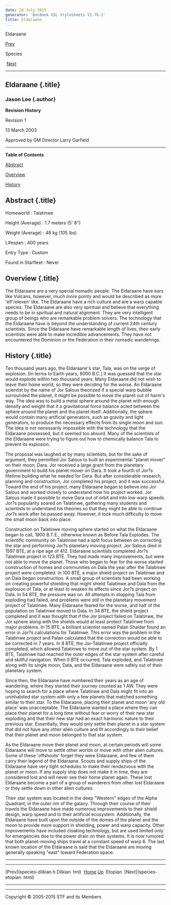 ```yaml
---
date: 24 July 2015
generator: 'DocBook XSL Stylesheets V1.76.1'
title: Eldaraane
...
```


Eldaraane

[Prev](species-dilkian.html) 

Species

 [Next](species-etopian.html)

* * * * *

Eldaraane {.title}
---------

### Jason Lee {.author}

**Revision History**

Revision 1

13 March 2003

Approved by GM Director Larry Garfield

* * * * *

**Table of Contents**

[Abstract](species-eldaraane.html#idp140478692001504)

[Overview](species-eldaraane.html#idp140478692011488)

[History](species-eldaraane.html#idp140478692013456)

Abstract {.title}
--------

 Homeworld 
:   Talatinwe

 Height (Average) 
:   1.7 meters (5' 8")

 Weight (Average) 
:   48 kg (105 lbs)

 Lifespan 
:   400 years

 Entry Type 
:   Custom

 Found in Starfleet 
:   Never

Overview {.title}
--------

The Eldaraane are a very special nomadic people. The Eldaraane have ears
like Vulcans, however, much more pointy and would be described as more
'elf'/eleven' like. The Eldaraane have a rich culture and are a warp
capable species. The Eldaraane are also very spiritual and believe that
everything needs to be in spiritual and natural alignment. They are very
intelligent group of beings who are remarkable problem solvers. The
technology that the Eldaraane have is beyond the understanding of
current 24th century scientists. Since the Eldaraane have remarkable
length of lives, their early scientists were able to make incredible
advancements. They have not encountered the Dominion or the Federation
in their nomadic wanderings.

History {.title}
-------

Ten thousand years ago, the Eldaraane's star, Tala, was on the verge of
explosion. [In terms to Earth years, 8000 B.C.] It was guessed that the
star would explode within two thousand years. Many Eldaraane did not
wish to leave their home world, so they were deciding for the worse. An
Eldaraane scientist by the name of Jor Salous theorized if a special
warp bubble surrounded the planet, it might be possible to move the
planet out of harm's way. The idea was to build a metal sphere around
the planet with enough density and weight that it a gravitational force
balance acted between the sphere around the planet and the planet
itself. Additionally, the sphere would contain many artificial
generators, such as gravity and light generators, to produce the
necessary effects from its single moon and sun. The idea is not
necessarily impossible with the technology that the Eldaraane possessed,
but it seemed too absurd. Many of the scientists of the Eldaraane were
trying to figure out how to chemically balance Tala to prevent its
explosion.

The proposal was laughed at by many scientists, but for the sake of
argument, they permitted Jor Salous to built an experimental "planet
mover" on their moon, Dara. Jor received a large grant from the
planetary government to build his planet mover on Dara. It took a fourth
of Jor?s lifetime building what he needed for Dara. But after
considerable research, planning and construction, Jor completed his
project, and it was successful. Toward the end of his project, many
Eldaraane began to believe into Jor Salous and worked closely to
understand how his project worked. Jor Salous made it possible to move
Dara out of orbit and into low warp speeds. Jor?s popularity soared on
Talatinwe, gathering many students and scientists to understand his
theories so that they might be able to continue Jor?s work after he
passed away. However, it took much difficulty to move the small moon
back into place.

Construction on Talatinwe moving sphere started on what the Eldaraane
began to call, 1900 B.T.E., otherwise known as Before Tala Explodes. The
scientific community on Talatinwe had a split focus between on
correcting the star and performing Jor?s planetary moving project. Jor
Salous died in 1597 BTE, at a ripe age of 412. Eldaraane scientists
completed Jor?s Talatinwe project in 123 BTE. They had made many
improvements, but were not able to move the planet. Those who began to
fear for the worse started construction of homes and communities on Dala
the year after the Talatinwe project were completed. In 100 BTE, a major
shield project on Talatinwe and on Dala began construction. A small
group of scientists had been working on creating powerful shielding that
might shield Talatinwe and Dala from the explosion of Tala, or at least
to weaken its effects since Jor?s project on Dala. In 54 BTE, the
pressure was on. All attempts in stopping Tala from exploding had
failed, and problems were still in the planetary movement project of
Talatinwe. Many Eldaraane feared for the worse, and half of the
population on Talatinwe moved to Dala. In 34 BTE, the shield project
completed and it was thought that if the Jor project failed on
Talatinwe, the Jor sphere along with the shields would at least protect
Talatinwe from major problems. In 15 BTE, a brilliant scientist named
Palan Shaldar found an error in Jor?s calculations for Talatinwe. This
error was the problem in the Talatinwe project and Palan calculated that
the correction would be able to be corrected in 7 years. In 8 BTE, the
Jor-Talatinwe project officially completed, which allowed Talatinwe to
move out of the star system. By 1 BTE, Talatinwe had reached the outer
edges of the star system after careful and skillful navigation. When 0
BTE occurred, Tala exploded, and Talatinwe along with its single moon,
Dala, and the Eldaraane were safely out of their planetary system.

Since then, the Eldaraane have numbered their years as an age of
wandering, where they started their journey counted as 1 AW. They were
hoping to search for a place where Talatinwe and Dala might fit into an
uninhabited star system with only a few planets that matched something
similar to their star. To the Eldaraane, placing their planet and moon
'any old place' was unacceptable. The Eldaraane wanted a place where
they can place their planet for a long time without fear or worry of
their new star exploding and that their new star had an exact harmonic
nature to their previous star. Essentially, they would only settle their
planet in a star system that did not have any other alien culture and
fit accordingly to their belief that their planet and moon belonged to
that star system.

As the Eldaraane move their planet and moon, at certain periods will
some Eldaraane will move to settle other worlds or move with other alien
cultures. Some of these 'offshoots' forget they were Eldaraane, and few
of them carry their legend of the Eldaraane. Scouts and supply ships of
the Eldaraane have very tight schedules to make their rendezvous with
the planet or moon. If any supply ship does not make it in time, they
are considered lost and will never see their home planet again. These
lost Eldaraane become a part of a group of wanderers from other lost
Eldaraane or they settle down in other alien cultures.

Their star system was located in the deep "Western" edges of the Alpha
Quadrant, in the outer rim of the galaxy. Through their course of their
travels the Eldaraane have made numerous improvements to their shield
design, warp speed and to their artificial ecosystem. Additionally, the
Eldaraane have built upon the outside of the domes of the planet and the
moon to provide more support in shielding, power and warp capacity.
Other improvements have included cloaking technology, but are used
limited only for emergencies due to the power drain on their systems. It
is now rumored that both planet-moving ships travel at a constant speed
of warp 6. The last known location of the Eldaraane is said that the
Eldaraane are moving generally speaking "east" toward Federation space.

* * * * *

  ------------------------ ------------------------ ------------------------
  [Prev](species-dilkian.h Dilkian 
  tml)                     [Home](../index.html)
  [Up](species.html)        Etopian
   [Next](species-etopian. 
  html)                    
  ------------------------ ------------------------ ------------------------

* * * * *

Copyright © 2005-2015 STF and its Members
